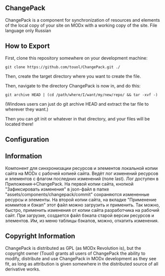 ## ChangePack

ChangePack is a component for synchronization of resources and elements of the local copy of your site on MODx with a working copy of the site.
File language only Russian

## How to Export

First, clone this repository somewhere on your development machine:

`git clone https://github.com/touol/ChangePack.git ./`

Then, create the target directory where you want to create the file.

Then, navigate to the directory ChangePack is now in, and do this:

`git archive HEAD | (cd /path/where/I/want/my/new/repo/ && tar -xvf -)`

(Windows users can just do git archive HEAD and extract the tar file to wherever
they want.)

Then you can git init or whatever in that directory, and your files will be located
there!

## Configuration



## Information

Компонент для синхронизации ресурсов и элементов локальной копии сайта на MODx с рабочей копией сайта.
Ведёт лог изменений ресурсов и элементов с флагом последних изменений (поле last). Лог доступен в Приложения->ChangePack. 
На первой копии сайта, кнопкой "Зафиксировать изменения" в json-файл в папке "assets/components/changepack/commit" сохраняются измененные ресурсы и элементы. 
На второй копии сайта, на вкладке "Применение коммитов и бэкап" этот файл можно загрузить и применить. 
Так можно, быстро, применить изменения от копии сайта разработчика на рабочий сайт. 
При загрузке, создается файл бэкапа старой версии ресурсов и элементов. Им, из меню таблицы бэкапов, можно, откатить изменения.

## Copyright Information

ChangePack is distributed as GPL (as MODx Revolution is), but the copyright owner
(Touol) grants all users of ChangePack the ability to modify, distribute
and use ChangePack in MODx development as they see fit, as long as attribution
is given somewhere in the distributed source of all derivative works.
